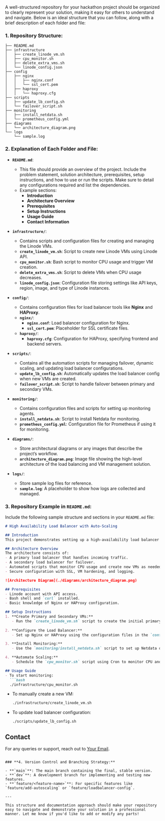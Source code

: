 A well-structured repository for your hackathon project should be organized to clearly represent your solution, making it easy for others to understand and navigate. Below is an ideal structure that you can follow, along with a brief description of each folder and file:

### **1. Repository Structure:**

```
├── README.md
├── infrastructure
│   ├── create_linode_vm.sh
│   ├── cpu_monitor.sh
│   ├── delete_extra_vms.sh
│   └── linode_config.json
├── config
│   ├── nginx
│   │   ├── nginx.conf
│   │   └── ssl_cert.pem
│   ├── haproxy
│   │   └── haproxy.cfg
├── scripts
│   ├── update_lb_config.sh
│   └── failover_script.sh
├── monitoring
│   ├── install_netdata.sh
│   └── prometheus_config.yml
├── diagrams
│   └── architecture_diagram.png
└── logs
    └── sample.log
```

### **2. Explanation of Each Folder and File:**

- **`README.md`**:
  - This file should provide an overview of the project. Include the problem statement, solution architecture, prerequisites, setup instructions, and how to use or run the scripts. Make sure to detail any configurations required and list the dependencies.
  - Example sections:
    - **Introduction**
    - **Architecture Overview**
    - **Prerequisites**
    - **Setup Instructions**
    - **Usage Guide**
    - **Contact Information**

- **`infrastructure/`**:
  - Contains scripts and configuration files for creating and managing the Linode VMs.
  - **`create_linode_vm.sh`**: Script to create new Linode VMs using Linode API.
  - **`cpu_monitor.sh`**: Bash script to monitor CPU usage and trigger VM creation.
  - **`delete_extra_vms.sh`**: Script to delete VMs when CPU usage decreases.
  - **`linode_config.json`**: Configuration file storing settings like API keys, region, image, and type of Linode instances.

- **`config/`**:
  - Contains configuration files for load balancer tools like **Nginx** and **HAProxy**.
  - **`nginx/`**:
    - **`nginx.conf`**: Load balancer configuration for Nginx.
    - **`ssl_cert.pem`**: Placeholder for SSL certificate files.
  - **`haproxy/`**:
    - **`haproxy.cfg`**: Configuration for HAProxy, specifying frontend and backend servers.

- **`scripts/`**:
  - Contains all the automation scripts for managing failover, dynamic scaling, and updating load balancer configurations.
  - **`update_lb_config.sh`**: Automatically updates the load balancer config when new VMs are created.
  - **`failover_script.sh`**: Script to handle failover between primary and secondary VMs.

- **`monitoring/`**:
  - Contains configuration files and scripts for setting up monitoring agents.
  - **`install_netdata.sh`**: Script to install Netdata for monitoring.
  - **`prometheus_config.yml`**: Configuration file for Prometheus if using it for monitoring.

- **`diagrams/`**:
  - Store architectural diagrams or any images that describe the project’s workflow.
  - **`architecture_diagram.png`**: Image file showing the high-level architecture of the load balancing and VM management solution.

- **`logs/`**:
  - Store sample log files for reference.
  - **`sample.log`**: A placeholder to show how logs are collected and managed.

### **3. Repository Example in `README.md`:**

Include the following sample structure and sections in your `README.md` file:

```markdown
# High Availability Load Balancer with Auto-Scaling

## Introduction
This project demonstrates setting up a high-availability load balancer using Linode VMs. It includes automated failover and dynamic VM creation when CPU utilization exceeds a threshold, ensuring that the system scales up during high traffic and scales down during low traffic.

## Architecture Overview
The architecture consists of:
- A primary load balancer that handles incoming traffic.
- A secondary load balancer for failover.
- Automated scripts that monitor CPU usage and create new VMs as needed.
- Secure configuration with SSL, VM hardening, and logging.

![Architecture Diagram](./diagrams/architecture_diagram.png)

## Prerequisites
- Linode account with API access.
- Bash shell and `curl` installed.
- Basic knowledge of Nginx or HAProxy configuration.

## Setup Instructions
1. **Create Primary and Secondary VMs:**
   - Run the `create_linode_vm.sh` script to create the initial primary and secondary VMs.
   
2. **Configure the Load Balancer:**
   - Set up Nginx or HAProxy using the configuration files in the `config/` directory.

3. **Install Monitoring:**
   - Use the `monitoring/install_netdata.sh` script to set up Netdata or customize for Prometheus.

4. **Automate Scaling:**
   - Schedule the `cpu_monitor.sh` script using Cron to monitor CPU and trigger scaling.

## Usage Guide
- To start monitoring:
  ```bash
  ./infrastructure/cpu_monitor.sh
  ```
- To manually create a new VM:
  ```bash
  ./infrastructure/create_linode_vm.sh
  ```
- To update load balancer configuration:
  ```bash
  ./scripts/update_lb_config.sh
  ```

## Contact
For any queries or support, reach out to [Your Email](mailto:youremail@example.com).
```

### **4. Version Control and Branching Strategy:**

- **`main`**: The main branch containing the final, stable version.
- **`dev`**: A development branch for implementing and testing new features.
- **`feature/<feature-name>`**: For specific features like `feature/add-autoscaling` or `feature/loadbalancer-config`.

---

This structure and documentation approach should make your repository easy to navigate and demonstrate your solution in a professional manner. Let me know if you'd like to add or modify any parts!

